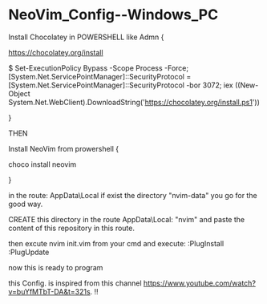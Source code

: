# NeoVim_Config--Windows_PC

Install Chocolatey in POWERSHELL like Admn {

https://chocolatey.org/install

 $ Set-ExecutionPolicy Bypass -Scope Process -Force; [System.Net.ServicePointManager]::SecurityProtocol = [System.Net.ServicePointManager]::SecurityProtocol -bor 3072; iex ((New-Object System.Net.WebClient).DownloadString('https://chocolatey.org/install.ps1'))
 
 }
 
 THEN
 
 Install NeoVim from prowershell {
 
 choco install neovim
 
 }
 
 in the route: AppData\Local
 if exist the directory "nvim-data" you go for the good way.
 
 CREATE this directory in the route AppData\Local: "nvim" and paste the content of this repository in this route.
 
 then excute nvim init.vim from your cmd and execute:
 :PlugInstall
 :PlugUpdate
 
 now this is ready to program
 
 this Config. is inspired from this channel https://www.youtube.com/watch?v=buYfMTbT-DA&t=321s. !!



